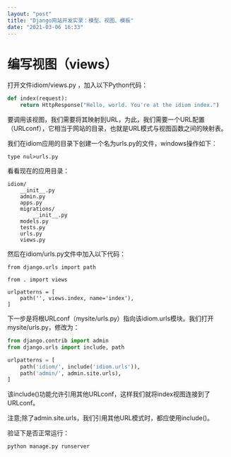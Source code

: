 ```yaml
---
layout: "post"
title: "Django网站开发实录：模型、视图、模板"
date: "2021-03-06 16:33"
---
```


# 编写视图（views）
打开文件idiom/views.py ，加入以下Python代码：
```python
def index(request):
    return HttpResponse("Hello, world. You're at the idiom index.")
```
要调用该视图，我们需要将其映射到URL，为此，我们需要一个URL配置（URLconf），它相当于网站的目录，也就是URL模式与视图函数之间的映射表。

我们在idiom应用的目录下创建一个名为urls.py的文件，windows操作如下：

```
type nul>urls.py
```
看看现在的应用目录：
```
idiom/
    __init__.py
    admin.py
    apps.py
    migrations/
        __init__.py
    models.py
    tests.py
    urls.py
    views.py
```
然后在idiom/urls.py文件中加入以下代码：
```
from django.urls import path

from . import views

urlpatterns = [
    path('', views.index, name='index'),
]
```
下一步是将根URLconf（mysite/urls.py）指向该idiom.urls模块。我们打开mysite/urls.py，修改为：

```python
from django.contrib import admin
from django.urls import include, path

urlpatterns = [
    path('idiom/', include('idiom.urls')),
    path('admin/', admin.site.urls),
]
```

该include()功能允许引用其他URLconf，这样我们就将index视图连接到了URLconf。

注意;除了admin.site.urls，我们引用其他URL模式时，都应使用include()。

验证下是否正常运行：
```
python manage.py runserver
```
